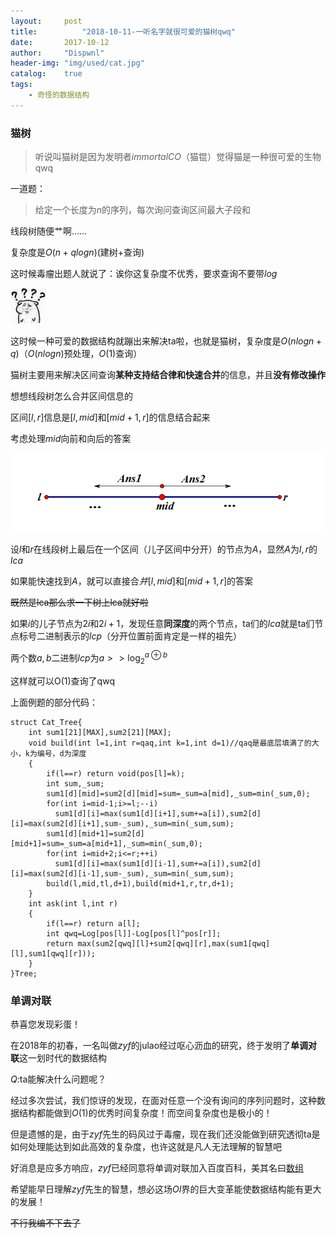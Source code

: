 ```yaml
---
layout:     post
title:          "2018-10-11-一听名字就很可爱的猫树qwq"
date:       2017-10-12
author:     "Dispwnl"
header-img: "img/used/cat.jpg"
catalog:    true
tags:
    - 奇怪的数据结构
---
```

### 猫树
>听说叫猫树是因为发明者$immortalCO$（猫锟）觉得猫是一种很可爱的生物qwq

一道题：
>给定一个长度为$n$的序列，每次询问查询区间最大子段和

线段树随便艹啊……

复杂度是$O(n+qlogn)$(建树+查询)

这时候毒瘤出题人就说了：诶你这复杂度不优秀，要求查询不要带$log$

![](/img/675.jpg)

这时候一种可爱的数据结构就蹦出来解决ta啦，也就是猫树，复杂度是$O(nlogn+q)$（$O(nlogn)$预处理，$O(1)$查询）

猫树主要用来解决区间查询**某种支持结合律和快速合并**的信息，并且**没有修改操作**

想想线段树怎么合并区间信息的

区间$[l,r]$信息是$[l,mid]$和$[mid+1,r]$的信息结合起来

考虑处理$mid$向前和向后的答案

![](/img/study/cat1.png)

设$l$和$r$在线段树上最后在一个区间（儿子区间中分开）的节点为$A$，显然$A$为$l,r$的$lca$

如果能快速找到$A$，就可以直接合$并[l,mid]$和$[mid+1,r]$的答案

~~既然是lca那么求一下树上lca就好啦~~

如果$i$的儿子节点为$2i$和$2i+1$，发现任意**同深度**的两个节点，ta们的$lca$就是ta们节点标号二进制表示的$lcp$（分开位置前面肯定是一样的祖先）

两个数$a,b$二进制$lcp$为$a>>\log_{2}^{a\oplus b}$

这样就可以O(1)查询了qwq

上面例题的部分代码：
```
struct Cat_Tree{
	int sum1[21][MAX],sum2[21][MAX];
	void build(int l=1,int r=qaq,int k=1,int d=1)//qaq是最底层填满了的大小，k为编号，d为深度
	{
		if(l==r) return void(pos[l]=k);
		int sum,_sum;
		sum1[d][mid]=sum2[d][mid]=sum=_sum=a[mid],_sum=min(_sum,0);
		for(int i=mid-1;i>=l;--i)
		  sum1[d][i]=max(sum1[d][i+1],sum+=a[i]),sum2[d][i]=max(sum2[d][i+1],sum-_sum),_sum=min(_sum,sum);
		sum1[d][mid+1]=sum2[d][mid+1]=sum=_sum=a[mid+1],_sum=min(_sum,0);
		for(int i=mid+2;i<=r;++i)
		  sum1[d][i]=max(sum1[d][i-1],sum+=a[i]),sum2[d][i]=max(sum2[d][i-1],sum-_sum),_sum=min(_sum,sum);
		build(l,mid,tl,d+1),build(mid+1,r,tr,d+1);
	}
	int ask(int l,int r)
	{
		if(l==r) return a[l];
		int qwq=Log[pos[l]]-Log[pos[l]^pos[r]];
		return max(sum2[qwq][l]+sum2[qwq][r],max(sum1[qwq][l],sum1[qwq][r]));
	}
}Tree;
```

### 单调对联

恭喜您发现彩蛋！

在$2018$年的初春，一名叫做$zyf$的julao经过呕心沥血的研究，终于发明了**单调对联**这一划时代的数据结构

$Q:$ta能解决什么问题呢？

经过多次尝试，我们惊讶的发现，在面对任意一个没有询问的序列问题时，这种数据结构都能做到$O(1)$的优秀时间复杂度！而空间复杂度也是极小的！

但是遗憾的是，由于$zyf$先生的码风过于毒瘤，现在我们还没能做到研究透彻ta是如何处理能达到如此高效的复杂度，也许这就是凡人无法理解的智慧吧

好消息是应多方响应，$zyf$已经同意将单调对联加入百度百科，美其名曰[数组](https://baike.baidu.com/item/%E6%95%B0%E7%BB%84/3794097?fr=aladdin)

希望能早日理解$zyf$先生的智慧，想必这场$OI$界的巨大变革能使数据结构能有更大的发展！

~~不行我编不下去了~~
